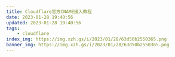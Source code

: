 ```yaml
---
title: Cloudflare官方CNAME接入教程
date: 2023-01-28 19:40:56
updated: 2023-01-28 19:40:56
tags: 
    - cloudflare
index_img: https://img.xzh.gs/i/2023/01/28/63d50b2550365.png
banner_img: https://img.xzh.gs/i/2023/01/28/63d50b2550365.png
---
```

